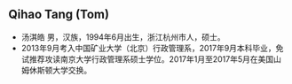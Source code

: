 ## Qihao Tang (Tom)
* 汤淇皓 男，汉族，1994年6月出生，浙江杭州市人，硕士。
* 2013年9月考入中国矿业大学（北京）行政管理系，2017年9月本科毕业，免试推荐攻读南京大学行政管理系硕士学位。2017年1月至2017年5月在美国山姆休斯顿大学交换。
